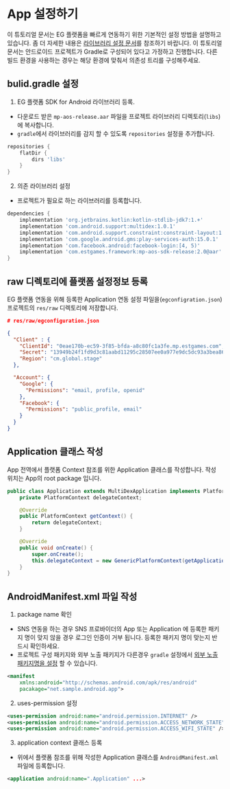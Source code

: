 # App 설정하기

이 튜토리얼 문서는 EG 플랫폼을 빠르게 연동하기 위한 기본적인 설정 방법을 설명하고 있습니다. 좀 더 자세한 내용은 [라이브러리 설정 문서](/_draft/setting/init.md)를 참조하기 바랍니다.
이 튜토리얼 문서는 안드로이드 프로젝트가 Gradle로 구성되어 있다고 가정하고 진행합니다. 다른 빌드 환경을 사용하는 경우는 해당 환경에 맞춰서 의존성 트리를 구성해주세요.

## bulid.gradle 설정

1. EG 플랫폼 SDK for Android 라이브러리 등록.
* 다운로드 받은 `mp-aos-release.aar` 파일을 프로젝트 라이브러리 디렉토리(`libs`)에 복사합니다.
* `gradle`에서 라이브러리를 감지 할 수 있도록 `repositories` 설정을 추가합니다.

```gradle
repositories {
    flatDir {
        dirs 'libs'
    }
}
```

2. 의존 라이브러리 설정 
* 프로젝트가 필요로 하는 라이브러리를 등록합니다.

```gradle
dependencies {
    implementation 'org.jetbrains.kotlin:kotlin-stdlib-jdk7:1.+'
    implementation 'com.android.support:multidex:1.0.1'
    implementation 'com.android.support.constraint:constraint-layout:1.1.2'
    implementation 'com.google.android.gms:play-services-auth:15.0.1'
    implementation 'com.facebook.android:facebook-login:[4, 5)'
    implementation 'com.estgames.framework:mp-aos-sdk-release:2.0@aar'
}
```

## raw 디렉토리에 플랫폼 설정정보 등록

EG 플랫폼 연동을 위해 등록한 Application 연동 설정 파일을(`egconfigration.json`) 프로젝트의 `res/raw` 디렉토리에 저장합니다. 

```json
# res/raw/egconfiguration.json

{
  "Client" : {
    "ClientId": "0eae170b-ec59-3f85-bfda-a8c80fc1a3fe.mp.estgames.com",
    "Secret": "13949b24f1fd9d3c81aabd11295c28507ee0a977e9dc5dc93a3bea86f8243b46",
    "Region": "cm.global.stage"
  },

  "Account": {
    "Google": {
      "Permissions": "email, profile, openid"
    },
    "Facebook": {
      "Permissions": "public_profile, email"
    }
  }
}
```

## Application 클래스 작성

App 전역에서 플랫폼 Context 참조를 위한 Application 클래스를 작성합니다. 작성 위치는 App의 root package 입니다.

```java
public class Application extends MultiDexApplication implements PlatformContextContainer {
    private PlatformContext delegateContext;

    @Override
    public PlatformContext getContext() {
        return delegateContext;
    }

    @Override
    public void onCreate() {
        super.onCreate();
        this.delegateContext = new GenericPlatformContext(getApplicationContext());
    }
}
```

## AndroidManifest.xml 파일 작성

1. package name 확인
* SNS 연동을 하는 경우 SNS 프로바이더의 App 또는 Application 에 등록한 패키지 명이 맞지 않을 경우 로그인 인증이 거부 됩니다. 등록한 패키지 명이 맞는지 반드시 확인하세요.
* 프로젝트 구성 패키지와 외부 노출 패키지가 다른경우 `gradle` 설정에서 [외부 노출 패키지명을 설정](/_draft/setting/gradle.md) 할 수 있습니다.

```xml
<manifest 
    xmlns:android="http://schemas.android.com/apk/res/android" 
    pacakage="net.sample.android.app">

```

2. uses-permission 설정

```xml
<uses-permission android:name="android.permission.INTERNET" />
<uses-permission android:name="android.permission.ACCESS_NETWORK_STATE" />
<uses-permission android:name="android.permission.ACCESS_WIFI_STATE" />
```

3. application context 클래스 등록
* 위에서 플랫폼 참조를 위해 작성한 Application 클래스를 `AndroidManifest.xml` 파일에 등록합니다.

```xml
<application android:name=".Application" ...>
```